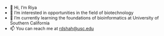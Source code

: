 - 👋 Hi, I’m Riya
- 👀 I’m interested in opportunities in the field of biotechnology
- 🌱 I’m currently learning the foundations of bioinformatics at University of Southern California
- 📫 You can reach me at rdshah@usc.edu

<!---
riyashahh09/riyashahh09 is a ✨ special ✨ repository because its `README.md` (this file) appears on your GitHub profile.
You can click the Preview link to take a look at your changes.
--->
